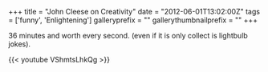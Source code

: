 +++
title = "John Cleese on Creativity"
date = "2012-06-01T13:02:00Z"
tags = ['funny', 'Enlightening']
galleryprefix = ""
gallerythumbnailprefix = ""
+++

36 minutes and worth every second. (even if it is only collect is lightbulb
jokes).

{{< youtube VShmtsLhkQg >}}

